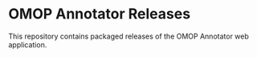 # OMOP Annotator Releases

This repository contains packaged releases of the OMOP Annotator web application.

